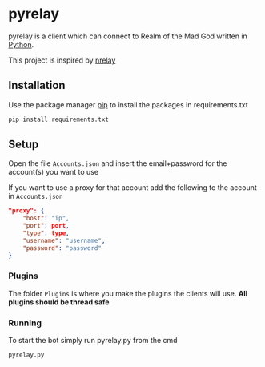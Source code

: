 # pyrelay

pyrelay is a client which can connect to Realm of the Mad God written in [Python](https://www.python.org/).

This project is inspired by [nrelay](https://github.com/thomas-crane/nrelay)

## Installation

Use the package manager [pip](https://pip.pypa.io/en/stable/) to install the packages in requirements.txt

```bash
pip install requirements.txt
```

## Setup

Open the file `Accounts.json` and insert the email+password for the account(s) you want to use

If you want to use a proxy for that account add the following to the account in `Accounts.json`
```json
"proxy": {
	"host": "ip",
	"port": port,
	"type": type,
	"username": "username",
	"password": "password"
}
```

### Plugins

The folder `Plugins` is where you make the plugins the clients will use. **All plugins should be thread safe**

### Running

To start the bot simply run pyrelay.py from the cmd

```bash
pyrelay.py
```